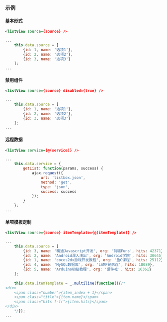 ### 示例
#### 基本形式

<div class="m-example" id="j-example1"></div>

```xml
<listView source={source} />
```

```javascript
...
    this.data.source = [
        {id: 1, name: '选项1'},
        {id: 2, name: '选项2'},
        {id: 3, name: '选项3'}
    ];
...
```

#### 禁用组件

<div class="m-example" id="j-example2"></div>

```xml
<listView source={source} disabled={true} />
```

```javascript
...
    this.data.source = [
        {id: 1, name: '选项1'},
        {id: 2, name: '选项2'},
        {id: 3, name: '选项3'}
    ];
...
```

#### 远程数据

<div class="m-example" id="j-example3"></div>

```xml
<listView service={@(service)} />
```

```javascript
...
    this.data.service = {
        getList: function(params, success) {
            ajax.request({
                url: 'listbox.json',
                method: 'get',
                type: 'json',
                success: success
            });
        }
    };
...
```

#### 单项模板定制

<div class="m-example" id="j-example4"></div>

```xml
<listView source={source} itemTemplate={@(itemTemplate)} />
```

```javascript
...
    this.data.source = [
        {id: 3, name: '精通Javascript开发', org: '前端Funs', hits: 42371},
        {id: 2, name: 'Android深入浅出', org: 'Android学院', hits: 30645},
        {id: 1, name: 'cocos2dx游戏开发教程', org: '鱼C课程', hits: 25112},
        {id: 4, name: 'MySQL数据库', org: 'LAMP兄弟连', hits: 18089},
        {id: 5, name: 'Arduino初级教程', org: '硬件社', hits: 16361}
    ];
    
    this.data.itemTemplate = _.multiline(function(){/*
<div>
    <span class="number">{item_index + 1}</span>
    <span class="title">{item.name}</span>
    <span class="hits f-fr">{item.hits}</span>
</div>
    */});
...
```
